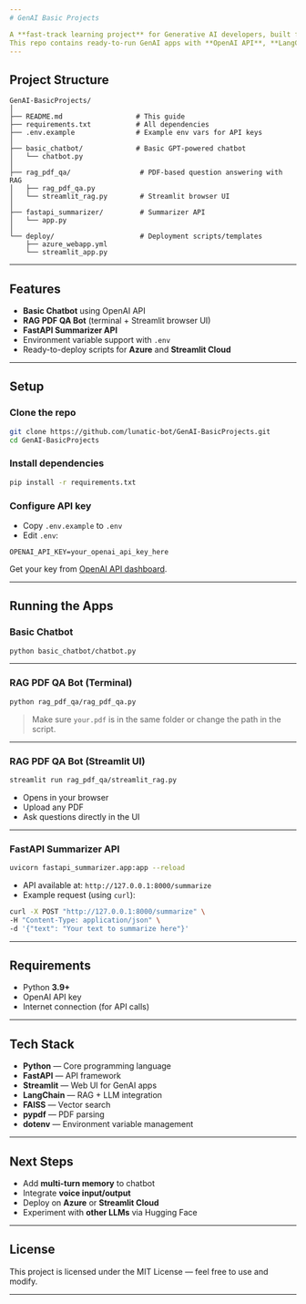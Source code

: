 ```yaml
---
# GenAI Basic Projects

A **fast-track learning project** for Generative AI developers, built for **Python + FastAPI** enthusiasts.
This repo contains ready-to-run GenAI apps with **OpenAI API**, **LangChain**, **RAG**, and **Streamlit UIs**.
---
```


## Project Structure

```
GenAI-BasicProjects/
│
├── README.md                  # This guide
├── requirements.txt           # All dependencies
├── .env.example               # Example env vars for API keys
│
├── basic_chatbot/             # Basic GPT-powered chatbot
│   └── chatbot.py
│
├── rag_pdf_qa/                 # PDF-based question answering with RAG
│   ├── rag_pdf_qa.py
│   └── streamlit_rag.py        # Streamlit browser UI
│
├── fastapi_summarizer/         # Summarizer API
│   └── app.py
│
└── deploy/                     # Deployment scripts/templates
    ├── azure_webapp.yml
    └── streamlit_app.py
```

---

## Features

- **Basic Chatbot** using OpenAI API
- **RAG PDF QA Bot** (terminal + Streamlit browser UI)
- **FastAPI Summarizer API**
- Environment variable support with `.env`
- Ready-to-deploy scripts for **Azure** and **Streamlit Cloud**

---

## Setup

### Clone the repo

```bash
git clone https://github.com/lunatic-bot/GenAI-BasicProjects.git
cd GenAI-BasicProjects
```

### Install dependencies

```bash
pip install -r requirements.txt
```

### Configure API key

- Copy `.env.example` to `.env`
- Edit `.env`:

```
OPENAI_API_KEY=your_openai_api_key_here
```

Get your key from [OpenAI API dashboard](https://platform.openai.com/).

---

## Running the Apps

### **Basic Chatbot**

```bash
python basic_chatbot/chatbot.py
```

---

### **RAG PDF QA Bot (Terminal)**

```bash
python rag_pdf_qa/rag_pdf_qa.py
```

> Make sure `your.pdf` is in the same folder or change the path in the script.

---

### **RAG PDF QA Bot (Streamlit UI)**

```bash
streamlit run rag_pdf_qa/streamlit_rag.py
```

- Opens in your browser
- Upload any PDF
- Ask questions directly in the UI

---

### **FastAPI Summarizer API**

```bash
uvicorn fastapi_summarizer.app:app --reload
```

- API available at: `http://127.0.0.1:8000/summarize`
- Example request (using `curl`):

```bash
curl -X POST "http://127.0.0.1:8000/summarize" \
-H "Content-Type: application/json" \
-d '{"text": "Your text to summarize here"}'
```

---

## Requirements

- Python **3.9+**
- OpenAI API key
- Internet connection (for API calls)

---

## Tech Stack

- **Python** — Core programming language
- **FastAPI** — API framework
- **Streamlit** — Web UI for GenAI apps
- **LangChain** — RAG + LLM integration
- **FAISS** — Vector search
- **pypdf** — PDF parsing
- **dotenv** — Environment variable management

---

## Next Steps

- Add **multi-turn memory** to chatbot
- Integrate **voice input/output**
- Deploy on **Azure** or **Streamlit Cloud**
- Experiment with **other LLMs** via Hugging Face

---

## License

This project is licensed under the MIT License — feel free to use and modify.

---
